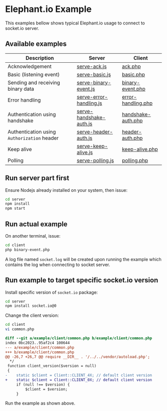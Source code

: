 # Elephant.io Example

This examples bellow shows typical Elephant.io usage to connect to socket.io server.

## Available examples

| Description                                 | Server                                                      | Client                                            |
|---------------------------------------------|-------------------------------------------------------------|---------------------------------------------------|
| Acknowledgement                             | [serve-ack.js](./server/serve-ack.js)                       | [ack.php](./client/ack.php)                       |
| Basic (listening event)                     | [serve-basic.js](./server/serve-basic.js)                   | [basic.php](./client/basic.php)                   |
| Sending and receiving binary data           | [serve-binary-event.js](./server/serve-binary-event.js)     | [binary-event.php](./client/binary-event.php)     |
| Error handling                              | [serve-error-handling.js](./server/serve-error-handling.js) | [error-handling.php](./client/error-handling.php) |
| Authentication using handshake              | [serve-handshake-auth.js](./server/serve-handshake-auth.js) | [handshake-auth.php](./client/handshake-auth.php) |
| Authentication using `Authorization` header | [serve-header-auth.js](./server/serve-header-auth.js)       | [header-auth.php](./client/header-auth.php)       |
| Keep alive                                  | [serve-keep-alive.js](./server/serve-keep-alive.js)         | [keep-alive.php](./client/keep-alive.php)         |
| Polling                                     | [serve-polling.js](./server/serve-polling.js)               | [polling.php](./client/polling.php)               |

## Run server part first

Ensure Nodejs already installed on your system, then issue:

```sh
cd server
npm install
npm start
```

## Run actual example

On another terminal, issue:

```sh
cd client
php binary-event.php
```

A log file named `socket.log` will be created upon running the example which
contains the log when connecting to socket server.

## Run example to target specific socket.io version

Install specific version of `socket.io` package:

```sh
cd server
npm install socket.io@0
```

Change the client version:

```sh
cd client
vi common.php
```

```diff
diff --git a/example/client/common.php b/example/client/common.php
index 0bc2023..95af2c4 100644
--- a/example/client/common.php
+++ b/example/client/common.php
@@ -26,7 +26,7 @@ require __DIR__ . '/../../vendor/autoload.php';
  */
 function client_version($version = null)
 {
-    static $client = Client::CLIENT_4X; // default client version
+    static $client = Client::CLIENT_0X; // default client version
     if (null !== $version) {
         $client = $version;
     }
```

Run the example as shown above.
